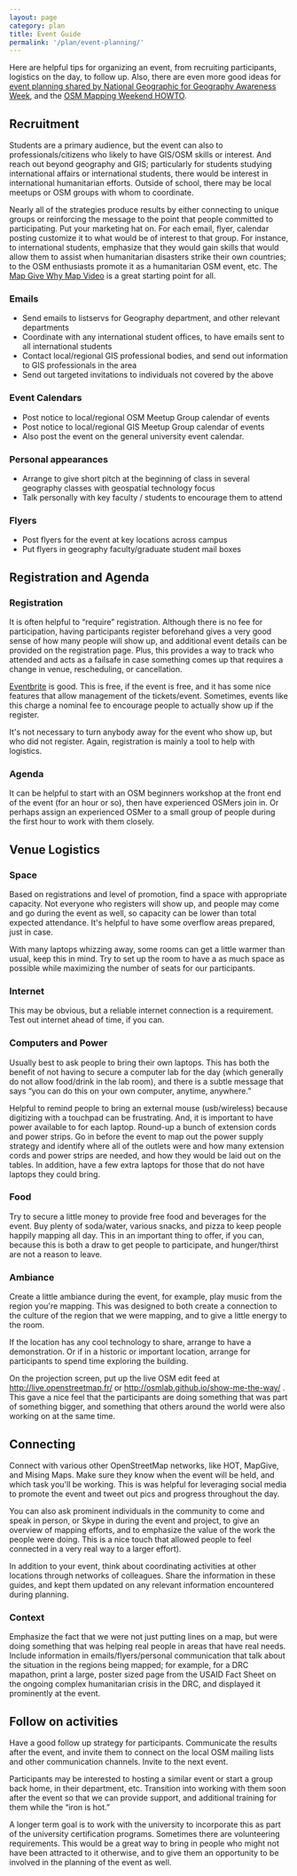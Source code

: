 ```yaml
---
layout: page
category: plan
title: Event Guide
permalink: '/plan/event-planning/'
---
```


Here are helpful tips for organizing an event, from recruiting participants, logistics on the day, to follow up. Also, there are even more good ideas for <a href="http://education.nationalgeographic.com/media/file/HowTo_Event_Educators.pdf">event planning shared by National Geographic for Geography Awareness Week</a>, and the <a href="http://wiki.openstreetmap.org/wiki/Mapping_Weekend_Howto">OSM Mapping Weekend HOWTO</a>.

## Recruitment

Students are a primary audience, but the event can also to professionals/citizens who likely to have GIS/OSM skills or interest. And reach out beyond geography and GIS; particularly for students studying international affairs or international students, there would be interest in international humanitarian efforts. Outside of school, there may be local meetups or OSM groups with whom to coordinate.

Nearly all of the strategies produce results by either connecting to unique groups or reinforcing the message to the point that people committed to participating.  Put your marketing hat on. For each email, flyer, calendar posting customize it to what would be of interest to that group. For instance, to international students, emphasize that they would gain skills that would allow them to assist when humanitarian disasters strike their own countries; to the OSM enthusiasts promote it as a humanitarian OSM event, etc.  The <a href="http://mapgive.state.gov/why-map/">Map Give Why Map Video</a> is a great starting point for all.

### Emails

* Send emails to listservs for Geography department, and other relevant departments
* Coordinate with any international student offices, to have emails sent to all international students
* Contact local/regional GIS professional bodies, and send out information to GIS professionals in the area
* Send out targeted invitations to individuals not covered by the above
 
### Event Calendars
* Post notice to local/regional OSM Meetup Group calendar of events
* Post notice to local/regional GIS Meetup Group calendar of events
* Also post the event on the general university event calendar.

### Personal appearances

* Arrange to give short pitch at the beginning of class in several geography classes with geospatial technology focus
* Talk personally with key faculty / students to encourage them to attend
 
### Flyers

* Post flyers for the event at key locations across campus
* Put flyers in geography faculty/graduate student mail boxes
 
## Registration and Agenda
 
### Registration
It is often helpful to “require” registration.  Although there is no fee for participation, having participants register beforehand gives a very good sense of how many people will show up, and additional event details can be provided on the registration page.  Plus, this provides a way to track who attended and acts as a failsafe in case something comes up that requires a change in venue, rescheduling, or cancellation.
 
<a href="https://www.eventbrite.com/">Eventbrite</a> is good.  This is free, if the event is free, and it has some nice features that allow management of the tickets/event.  Sometimes, events like this charge a nominal fee to encourage people to actually show up if the register.
 
It's not necessary to turn anybody away for the event who show up, but who did not register. Again, registration is mainly a tool to help with logistics.
 
### Agenda

It can be helpful to start with an OSM beginners workshop at the front end of the event (for an hour or so), then have experienced OSMers join in. Or perhaps assign an experienced OSMer to a small group of people during the first hour to work with them closely.
 
## Venue Logistics
 

### Space

Based on registrations and level of promotion, find a space with appropriate capacity. Not everyone who registers will show up, and people may come and go during the event as well, so capacity can be lower than total expected attendance. It's helpful to have some overflow areas prepared, just in case.

With many laptops whizzing away, some rooms can get a little warmer than usual, keep this in mind.  Try to set up the room to have a as much space as possible while maximizing the number of seats for our participants.

### Internet

This may be obvious, but a reliable internet connection is a requirement. Test out internet ahead of time, if you can. 
 
### Computers and Power

Usually best to ask people to bring their own laptops.  This has both the benefit of not having to secure a computer lab for the day (which generally do not allow food/drink in the lab room), and there is a subtle message that says “you can do this on your own computer, anytime, anywhere.”

Helpful to remind people to bring an external mouse (usb/wireless) because digitizing with a touchpad can be frustrating.  And, it is important to have power available to for each laptop. Round-up a bunch of extension cords and power strips. Go in before the event to map out the power supply strategy and identify where all of the outlets were and how many extension cords and power strips are needed, and how they would be laid out on the tables.  In addition, have a few extra laptops for those that do not have laptops they could bring.

### Food

Try to secure a little money to provide free food and beverages for the event.  Buy plenty of soda/water, various snacks, and pizza to keep people happily mapping all day.  This in an important thing to offer, if you can, because this is both a draw to get people to participate, and hunger/thirst are not a reason to leave.
 
### Ambiance

Create a little ambiance during the event, for example, play music from the region you're mapping.  This was designed to both create a connection to the culture of the region that we were mapping, and to give a little energy to the room.
 
If the location has any cool technology to share, arrange to have a demonstration. Or if in a historic or important location, arrange for participants to spend time exploring the building.
 
On the projection screen, put up the live OSM edit feed at <a href="http://live.openstreetmap.fr/">http://live.openstreetmap.fr/</a> or <a href="http://osmlab.github.io/show-me-the-way/">http://osmlab.github.io/show-me-the-way/</a> . This gave a nice feel that the participants are doing something that was part of something bigger, and something that others around the world were also working on at the same time.

## Connecting
 
Connect with various other OpenStreetMap networks, like HOT, MapGive, and Mising Maps. Make sure they know when the event will be held, and which task you'll be working.  This is was helpful for leveraging social media to promote the event and tweet out pics and progress throughout the day.
 
You can also ask prominent individuals in the community to come and speak in person, or Skype in during the event and project, to give an overview of mapping efforts, and to emphasize the value of the work the people were doing.  This is a nice touch that allowed people to feel connected in a very real way to a larger effort).
 
In addition to your event, think about coordinating activities at other locations through networks of colleagues. Share the information in these guides, and kept them updated on any relevant information encountered during planning.

### Context

Emphasize the fact that we were not just putting lines on a map, but were doing something that was helping real people in areas that have real needs.  Include information in emails/flyers/personal communication that talk about the situation in the regions being mapped; for example, for a DRC mapathon, print a large, poster sized page from the USAID Fact Sheet on the ongoing complex humanitarian crisis in the DRC, and displayed it prominently at the event.
 

## Follow on activities
 
Have a good follow up strategy for participants. Communicate the results after the event, and invite them to connect on the local OSM mailing lists and other communication channels. Invite to the next event.

Participants may be interested to hosting a similar event or start a group back home, in their department, etc.  Transition into working with them soon after the event so that we can provide support, and additional training for them while the “iron is hot.”
 
A longer term goal is to work with the university to incorporate this as part of the university certification programs. Sometimes there are volunteering requirements. This would be a great way to bring in people who might not have been attracted to it otherwise, and to give them an opportunity to be involved in the planning of the event as well.
 
